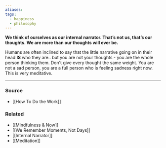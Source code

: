```yaml
---
aliases: 
tags:
  - happiness
  - philosophy
---
```

**We think of ourselves as our internal narrator. That’s not us, that’s our thoughts. We are more than our thoughts will ever be.**

Humans are often inclined to say that the little narrative going on in their head **IS** who they are.. but you are not your thoughts - you are the whole person thinking them. Don't give every thought the same weight. You are not a sad person, you are a full person who is feeling sadness right now. This is very meditative.

---

### Source
- [[How To Do the Work]]

### Related
- [[Mindfulness & Now]] 
- [[We Remember Moments, Not Days]] 
- [[Internal Narrator]] 
- [[Meditation]]